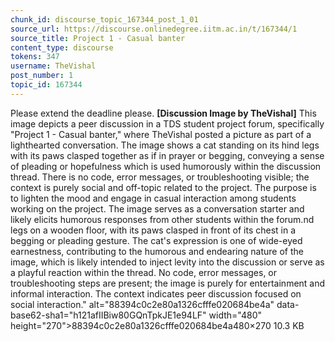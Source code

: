 ```yaml
---
chunk_id: discourse_topic_167344_post_1_01
source_url: https://discourse.onlinedegree.iitm.ac.in/t/167344/1
source_title: Project 1 - Casual banter
content_type: discourse
tokens: 347
username: TheVishal
post_number: 1
topic_id: 167344
---
```


Please extend the deadline please. 
**[Discussion Image by TheVishal]** This image depicts a peer discussion in a TDS student project forum, specifically "Project 1 - Casual banter," where TheVishal posted a picture as part of a lighthearted conversation. The image shows a cat standing on its hind legs with its paws clasped together as if in prayer or begging, conveying a sense of pleading or hopefulness which is used humorously within the discussion thread. There is no code, error messages, or troubleshooting visible; the context is purely social and off-topic related to the project. The purpose is to lighten the mood and engage in casual interaction among students working on the project. The image serves as a conversation starter and likely elicits humorous responses from other students within the forum.nd legs on a wooden floor, with its paws clasped in front of its chest in a begging or pleading gesture. The cat's expression is one of wide-eyed earnestness, contributing to the humorous and endearing nature of the image, which is likely intended to inject levity into the discussion or serve as a playful reaction within the thread. No code, error messages, or troubleshooting steps are present; the image is purely for entertainment and informal interaction. The context indicates peer discussion focused on social interaction." alt="88394c0c2e80a1326cfffe020684be4a" data-base62-sha1="h121afIIBiw80GQnTpkJE1e94LF" width="480" height="270">88394c0c2e80a1326cfffe020684be4a480×270 10.3 KB
